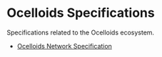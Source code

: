 # Ocelloids Specifications

Specifications related to the Ocelloids ecosystem.

* [Ocelloids Network Specification](https://github.com/sodazone/oc-specs/raw/main/dist/ocn-spec.pdf)
